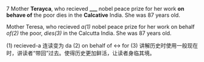 7
Mother **Terayca**, who recieved **___** nobel peace prize for her work **on behave of** the poor dies in the **Calcative** India. She was 87 years old.

Mother Teresa, who recieved *a(1)* nobel peace prize for her work on behalf *of(2)* the poor, *dies(3)* in the Calcutta India. She was 87 years old.

(1) recieved-a 连读变为 da
(2) on behalf of <-> for
(3) 讲解历史时使用一般现在时，讲读者“带回”过去。使得历史更加鲜活，让读者身临其境。